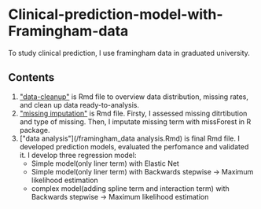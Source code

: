 # Clinical-prediction-model-with-Framingham-data
To study clinical prediction, I use framingham data in graduated university.
## Contents
1. ["data-cleanup"]() is Rmd file to overview data distribution, missing rates, and clean up data ready-to-analysis.
2. ["missing imputation"]() is Rmd file. Firsty, I assessed missing ditrtibution and type of missing. Then, I imputate missing term with missForest in R package.
3. ["data analysis"](/framingham_data analysis.Rmd) is final Rmd file. I developed prediction models, evaluated the perfomance and validated it.
   I develop three regression model:
     - Simple model(only liner term) with Elastic Net
     - Simple model(only liner term) with Backwards stepwise -> Maximum likelihood estimation 
     - complex model(adding spline term and interaction term) with Backwards stepwise -> Maximum likelihood estimation 
